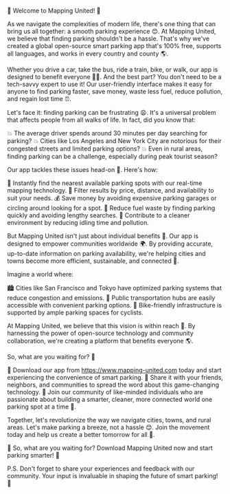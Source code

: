 🌟 Welcome to Mapping United! 🌟

As we navigate the complexities of modern life, there's one thing that can bring us all together: a smooth parking experience 😊. At Mapping United, we believe that finding parking shouldn't be a hassle. That's why we've created a global open-source smart parking app that's 100% free, supports all languages, and works in every country and county 🌎.

Whether you drive a car, take the bus, ride a train, bike, or walk, our app is designed to benefit everyone 🏃‍♀️. And the best part? You don't need to be a tech-savvy expert to use it! Our user-friendly interface makes it easy for anyone to find parking faster, save money, waste less fuel, reduce pollution, and regain lost time ⏰.

Let's face it: finding parking can be frustrating 😩. It's a universal problem that affects people from all walks of life. In fact, did you know that:

💥 The average driver spends around 30 minutes per day searching for parking?
💥 Cities like Los Angeles and New York City are notorious for their congested streets and limited parking options?
💥 Even in rural areas, finding parking can be a challenge, especially during peak tourist season?

Our app tackles these issues head-on 🚀. Here's how:

📍 Instantly find the nearest available parking spots with our real-time mapping technology.
🔋 Filter results by price, distance, and availability to suit your needs.
💰 Save money by avoiding expensive parking garages or circling around looking for a spot.
🌟 Reduce fuel waste by finding parking quickly and avoiding lengthy searches.
🌲 Contribute to a cleaner environment by reducing idling time and pollution.

But Mapping United isn't just about individual benefits 💪. Our app is designed to empower communities worldwide 🌍. By providing accurate, up-to-date information on parking availability, we're helping cities and towns become more efficient, sustainable, and connected 📱.

Imagine a world where:

🏙️ Cities like San Francisco and Tokyo have optimized parking systems that reduce congestion and emissions.
🚂 Public transportation hubs are easily accessible with convenient parking options.
🌳 Bike-friendly infrastructure is supported by ample parking spaces for cyclists.

At Mapping United, we believe that this vision is within reach 💫. By harnessing the power of open-source technology and community collaboration, we're creating a platform that benefits everyone 🌎.

So, what are you waiting for? 🤔

📲 Download our app from https://www.mapping-united.com today and start experiencing the convenience of smart parking.
👫 Share it with your friends, neighbors, and communities to spread the word about this game-changing technology.
💪 Join our community of like-minded individuals who are passionate about building a smarter, cleaner, more connected world one parking spot at a time 🌟.

Together, let's revolutionize the way we navigate cities, towns, and rural areas. Let's make parking a breeze, not a hassle 😊. Join the movement today and help us create a better tomorrow for all 🌈.

🎉 So, what are you waiting for? Download Mapping United now and start parking smarter! 🚀

P.S. Don't forget to share your experiences and feedback with our community. Your input is invaluable in shaping the future of smart parking! 💬